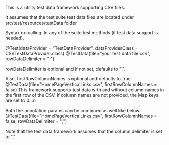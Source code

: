 This is a utility test data framework supporting CSV files.

It assumes that the test suite test data files are located under src/test/resources/testData folder

Syntax on calling:
In any of the suite test methods (if test data support is needed),

@Test(dataProvider = "TestDataProvider", dataProviderClass = CSVTestDataProvider.class)
@TestData(file="your test data file.csv",  rowDataDelimiter = ";")

rowDataDelimiter is optional and if not set, defaults to ",".

Also, firstRowColumnNames is optional and defaults to true.
@TestData(file="HomePageVerticalLinks.csv", firstRowColumnNames = false)
This framework supports test data with and without column names in the first row of the CSV.
If column names are not provided, the Map keys are set to 0...n

Both the annotation params can be combined as well like below:
@TestData(file="HomePageVerticalLinks.csv", firstRowColumnNames = false, rowDataDelimiter = ";")

Note that the test data framework assumes that the column delimiter is set to ","
